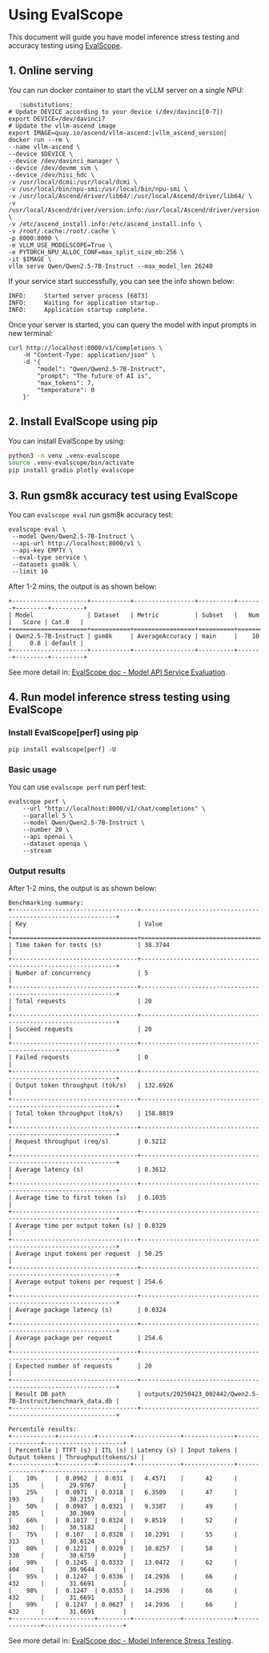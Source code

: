 # Using EvalScope

This document will guide you have model inference stress testing and accuracy testing using [EvalScope](https://github.com/modelscope/evalscope).

## 1. Online serving

You can run docker container to start the vLLM server on a single NPU:

```{code-block} bash
   :substitutions:
# Update DEVICE according to your device (/dev/davinci[0-7])
export DEVICE=/dev/davinci7
# Update the vllm-ascend image
export IMAGE=quay.io/ascend/vllm-ascend:|vllm_ascend_version|
docker run --rm \
--name vllm-ascend \
--device $DEVICE \
--device /dev/davinci_manager \
--device /dev/devmm_svm \
--device /dev/hisi_hdc \
-v /usr/local/dcmi:/usr/local/dcmi \
-v /usr/local/bin/npu-smi:/usr/local/bin/npu-smi \
-v /usr/local/Ascend/driver/lib64/:/usr/local/Ascend/driver/lib64/ \
-v /usr/local/Ascend/driver/version.info:/usr/local/Ascend/driver/version.info \
-v /etc/ascend_install.info:/etc/ascend_install.info \
-v /root/.cache:/root/.cache \
-p 8000:8000 \
-e VLLM_USE_MODELSCOPE=True \
-e PYTORCH_NPU_ALLOC_CONF=max_split_size_mb:256 \
-it $IMAGE \
vllm serve Qwen/Qwen2.5-7B-Instruct --max_model_len 26240
```

If your service start successfully, you can see the info shown below:

```
INFO:     Started server process [6873]
INFO:     Waiting for application startup.
INFO:     Application startup complete.
```

Once your server is started, you can query the model with input prompts in new terminal:

```
curl http://localhost:8000/v1/completions \
    -H "Content-Type: application/json" \
    -d '{
        "model": "Qwen/Qwen2.5-7B-Instruct",
        "prompt": "The future of AI is",
        "max_tokens": 7,
        "temperature": 0
    }'
```

## 2. Install EvalScope using pip

You can install EvalScope by using:

```bash
python3 -m venv .venv-evalscope
source .venv-evalscope/bin/activate
pip install gradio plotly evalscope
```

## 3. Run gsm8k accuracy test using EvalScope

You can `evalscope eval` run gsm8k accuracy test:
```
evalscope eval \
 --model Qwen/Qwen2.5-7B-Instruct \
 --api-url http://localhost:8000/v1 \
 --api-key EMPTY \
 --eval-type service \
 --datasets gsm8k \
 --limit 10
```

After 1-2 mins, the output is as shown below:

```shell
+---------------------+-----------+-----------------+----------+-------+---------+---------+
| Model               | Dataset   | Metric          | Subset   |   Num |   Score | Cat.0   |
+=====================+===========+=================+==========+=======+=========+=========+
| Qwen2.5-7B-Instruct | gsm8k     | AverageAccuracy | main     |    10 |     0.8 | default |
+---------------------+-----------+-----------------+----------+-------+---------+---------+
```

See more detail in: [EvalScope doc - Model API Service Evaluation](https://evalscope.readthedocs.io/en/latest/get_started/basic_usage.html#model-api-service-evaluation).

## 4. Run model inference stress testing using EvalScope

### Install EvalScope[perf] using pip

```shell
pip install evalscope[perf] -U
```

### Basic usage

You can use `evalscope perf` run perf test:
```
evalscope perf \
    --url "http://localhost:8000/v1/chat/completions" \
    --parallel 5 \
    --model Qwen/Qwen2.5-7B-Instruct \
    --number 20 \
    --api openai \
    --dataset openqa \
    --stream
```

### Output results

After 1-2 mins, the output is as shown below: 

```shell
Benchmarking summary:
+-----------------------------------+---------------------------------------------------------------+
| Key                               | Value                                                         |
+===================================+===============================================================+
| Time taken for tests (s)          | 38.3744                                                       |
+-----------------------------------+---------------------------------------------------------------+
| Number of concurrency             | 5                                                             |
+-----------------------------------+---------------------------------------------------------------+
| Total requests                    | 20                                                            |
+-----------------------------------+---------------------------------------------------------------+
| Succeed requests                  | 20                                                            |
+-----------------------------------+---------------------------------------------------------------+
| Failed requests                   | 0                                                             |
+-----------------------------------+---------------------------------------------------------------+
| Output token throughput (tok/s)   | 132.6926                                                      |
+-----------------------------------+---------------------------------------------------------------+
| Total token throughput (tok/s)    | 158.8819                                                      |
+-----------------------------------+---------------------------------------------------------------+
| Request throughput (req/s)        | 0.5212                                                        |
+-----------------------------------+---------------------------------------------------------------+
| Average latency (s)               | 8.3612                                                        |
+-----------------------------------+---------------------------------------------------------------+
| Average time to first token (s)   | 0.1035                                                        |
+-----------------------------------+---------------------------------------------------------------+
| Average time per output token (s) | 0.0329                                                        |
+-----------------------------------+---------------------------------------------------------------+
| Average input tokens per request  | 50.25                                                         |
+-----------------------------------+---------------------------------------------------------------+
| Average output tokens per request | 254.6                                                         |
+-----------------------------------+---------------------------------------------------------------+
| Average package latency (s)       | 0.0324                                                        |
+-----------------------------------+---------------------------------------------------------------+
| Average package per request       | 254.6                                                         |
+-----------------------------------+---------------------------------------------------------------+
| Expected number of requests       | 20                                                            |
+-----------------------------------+---------------------------------------------------------------+
| Result DB path                    | outputs/20250423_002442/Qwen2.5-7B-Instruct/benchmark_data.db |
+-----------------------------------+---------------------------------------------------------------+

Percentile results:
+------------+----------+---------+-------------+--------------+---------------+----------------------+
| Percentile | TTFT (s) | ITL (s) | Latency (s) | Input tokens | Output tokens | Throughput(tokens/s) |
+------------+----------+---------+-------------+--------------+---------------+----------------------+
|    10%     |  0.0962  |  0.031  |   4.4571    |      42      |      135      |       29.9767        |
|    25%     |  0.0971  | 0.0318  |   6.3509    |      47      |      193      |       30.2157        |
|    50%     |  0.0987  | 0.0321  |   9.3387    |      49      |      285      |       30.3969        |
|    66%     |  0.1017  | 0.0324  |   9.8519    |      52      |      302      |       30.5182        |
|    75%     |  0.107   | 0.0328  |   10.2391   |      55      |      313      |       30.6124        |
|    80%     |  0.1221  | 0.0329  |   10.8257   |      58      |      330      |       30.6759        |
|    90%     |  0.1245  | 0.0333  |   13.0472   |      62      |      404      |       30.9644        |
|    95%     |  0.1247  | 0.0336  |   14.2936   |      66      |      432      |       31.6691        |
|    98%     |  0.1247  | 0.0353  |   14.2936   |      66      |      432      |       31.6691        |
|    99%     |  0.1247  | 0.0627  |   14.2936   |      66      |      432      |       31.6691        |
+------------+----------+---------+-------------+--------------+---------------+----------------------+
```

See more detail in: [EvalScope doc - Model Inference Stress Testing](https://evalscope.readthedocs.io/en/latest/user_guides/stress_test/quick_start.html#basic-usage).
